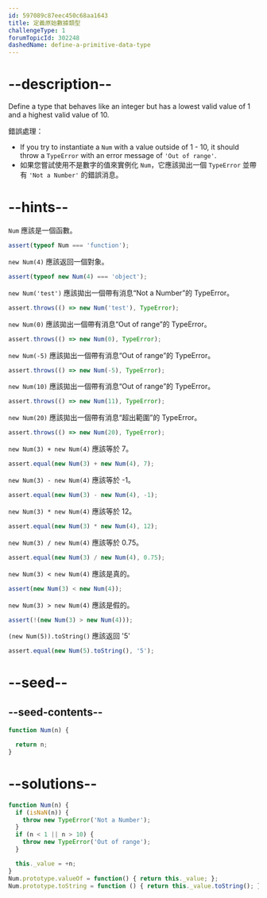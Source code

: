 ```yaml
---
id: 597089c87eec450c68aa1643
title: 定義原始數據類型
challengeType: 1
forumTopicId: 302248
dashedName: define-a-primitive-data-type
---
```


# --description--

Define a type that behaves like an integer but has a lowest valid value of 1 and a highest valid value of 10.

錯誤處理：

<ul>
  <li>If you try to instantiate a <code>Num</code> with a value outside of 1 - 10, it should throw a <code>TypeError</code> with an error message of <code>'Out of range'</code>.</li>
  <li>如果您嘗試使用不是數字的值來實例化 <code>Num</code>，它應該拋出一個 <code>TypeError</code> 並帶有 <code>'Not a Number'</code> 的錯誤消息。</li>
</ul>

# --hints--

`Num` 應該是一個函數。

```js
assert(typeof Num === 'function');
```

`new Num(4)` 應該返回一個對象。

```js
assert(typeof new Num(4) === 'object');
```

`new Num('test')` 應該拋出一個帶有消息“Not a Number”的 TypeError。

```js
assert.throws(() => new Num('test'), TypeError);
```

`new Num(0)` 應該拋出一個帶有消息“Out of range”的 TypeError。

```js
assert.throws(() => new Num(0), TypeError);
```

`new Num(-5)` 應該拋出一個帶有消息“Out of range”的 TypeError。

```js
assert.throws(() => new Num(-5), TypeError);
```

`new Num(10)` 應該拋出一個帶有消息“Out of range”的 TypeError。

```js
assert.throws(() => new Num(11), TypeError);
```

`new Num(20)` 應該拋出一個帶有消息“超出範圍”的 TypeError。

```js
assert.throws(() => new Num(20), TypeError);
```

`new Num(3) + new Num(4)` 應該等於 7。

```js
assert.equal(new Num(3) + new Num(4), 7);
```

`new Num(3) - new Num(4)` 應該等於 -1。

```js
assert.equal(new Num(3) - new Num(4), -1);
```

`new Num(3) * new Num(4)` 應該等於 12。

```js
assert.equal(new Num(3) * new Num(4), 12);
```

`new Num(3) / new Num(4)` 應該等於 0.75。

```js
assert.equal(new Num(3) / new Num(4), 0.75);
```

`new Num(3) < new Num(4)` 應該是真的。

```js
assert(new Num(3) < new Num(4));
```

`new Num(3) > new Num(4)` 應該是假的。

```js
assert(!(new Num(3) > new Num(4)));
```

`(new Num(5)).toString()` 應該返回 '5'

```js
assert.equal(new Num(5).toString(), '5');
```

# --seed--

## --seed-contents--

```js
function Num(n) {

  return n;
}
```

# --solutions--

```js
function Num(n) {
  if (isNaN(n)) {
    throw new TypeError('Not a Number');
  }
  if (n < 1 || n > 10) {
    throw new TypeError('Out of range');
  }

  this._value = +n;
}
Num.prototype.valueOf = function() { return this._value; };
Num.prototype.toString = function () { return this._value.toString(); };
```
